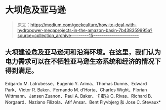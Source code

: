# 大坝危及亚马逊

> 原文：<https://medium.com/geekculture/how-to-deal-with-hydropower-megaprojects-in-the-amazon-basin-7b438359995a?source=collection_archive---------15----------------------->

## 大坝建设危及亚马逊河和沿海环境。在这里，我们认为电力需求可以在不牺牲亚马逊生态系统和经济的情况下得到满足。

Edgardo M. Latrubesse、Eugenio Y. Arima、Thomas Dunne、Edward Park、Victor R. Baker、Fernando M. d'Horta、Charles Wight、Florian Wittmann、Jansen Zuanon、Paul A. Baker、卡蜜拉 C. Rivas、Richard B. Norgaard、Naziano Filizola、Atif Ansar、Bent Flyvbjerg 和 Jose C. Stevaux*